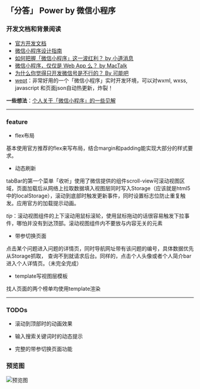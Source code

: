 ## 「分答」 Power by 微信小程序


### 开发文档和背景阅读

- [官方开发文档](https://mp.weixin.qq.com/debug/wxadoc/dev/)
- [微信小程序设计指南](https://mp.weixin.qq.com/debug/wxadoc/design/)
- [如何把握「微信小程序」这一波红利？ by 小道消息](http://mp.weixin.qq.com/s?src=3&timestamp=1476084572&ver=1&signature=9iql2gUC5J7Ore2nR-vE*H0gMx-FPnvh7tg-59H5QWMBRqIVFVSiJ*1d4P9Ynvx*jzG4x*-cw8VWd0zSXCy5JaC0Og6HZ0HOzPn0si-g2g-cdqwlcc46JxXsfUPfh5U5SjG6Jhwc2gHoN7hj4WkbQ-K-E-w0t6Hrb3YC-d7h*aw=)
- [微信小程序，仅仅是 Web App 么？ by MacTalk](http://mp.weixin.qq.com/s?src=3&timestamp=1476084683&ver=1&signature=rI*ApZSTzdk20BrHyMgaF9eKgT77oadaMtoePyV-BXJIoHrWVpbxGeRnuoYv5B3cIVH2BPb5vx-4WI3JCrZm1m32V17Hqs6W1k7i2xtrU*iDM5FIvOHPSNb1UBzlh6Dfec6G3W2zNN57OXEtYWB*V4ENdABAgw*p*lItuVWU9Hc=)
- [为什么你觉得只开发微信号是不行的？ By 可能吧](https://kenengba.com/post/3517.html)
- [wept](https://github.com/chemzqm/wept)：非常好用的一个「微信小程序」实时开发环境，可以对wxml, wxss, javascript 和页面json自动热更新，炸裂！

**一些想法**：[个人关于「微信小程序」的一些见解](http://elephstor.com/blog/390)

---

### feature

- flex布局

基本使用官方推荐的flex来写布局，结合margin和padding能实现大部分的样式要求。

- 动态刷新

tabBar的第一个菜单「收听」使用了微信提供的组件scroll-view可滚动视图区域，页面加载后从网络上拉取数据填入视图层同时写入Storage（应该就是html5中的localStorage），滚动到底部时触发更新事件，同时设置标志位防止重复触发。应用官方的加载提示动画。

*tip*：滚动视图组件的上下滚动用鼠标滚轮，使用鼠标拖动的话很容易触发下拉事件，哪怕并没有到达顶部。滚动视图组件内不要放与内容无关的元素

- 带参切换页面

点击某个问题进入问题的详情页，同时导航网址带有该问题的编号，具体数据优先从Storage抓取， 查询不到就请求后台。同样的，点击个人头像或者个人简介bar进入个人详情页。（未完全完成）

- template写视图层模板

找人页面的两个榜单均使用template渲染

---
### TODOs

- 滚动到顶部时的动画效果

- 输入搜索关键词时的动态提示

- 完整的带参切换页面功能

### 预览图

![预览图](http://elephstor.com/wxdev/catch.gif)

